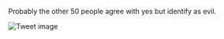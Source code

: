 Probably the other 50 people agree with yes but identify as evil.


![Tweet image](/assets/crosspoast/E6F-7jRXEAIV8sT.jpg)


